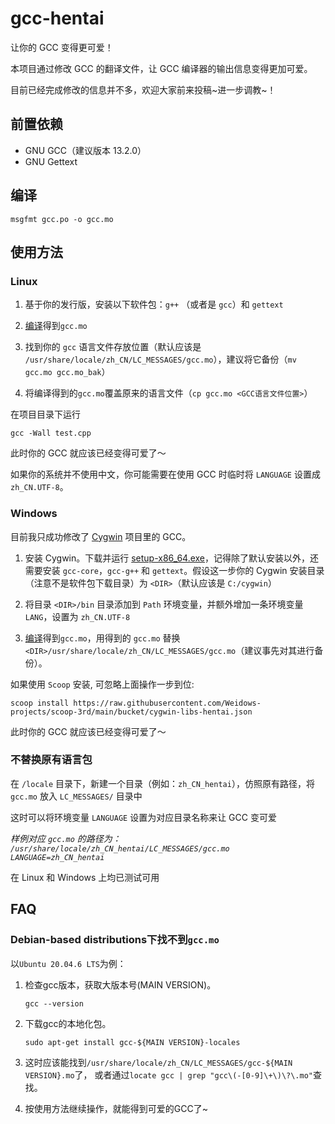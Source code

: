 # gcc-hentai

让你的 GCC 变得更可爱！

本项目通过修改 GCC 的翻译文件，让 GCC 编译器的输出信息变得更加可爱。

目前已经完成修改的信息并不多，欢迎大家前来投稿~进一步调教~！

## 前置依赖
- GNU GCC（建议版本 13.2.0）
- GNU Gettext

## 编译

```shell
msgfmt gcc.po -o gcc.mo
```

## 使用方法

### Linux

1. 基于你的发行版，安装以下软件包：`g++` （或者是 `gcc`）和 `gettext`

2. [编译](#编译)得到`gcc.mo`

3. 找到你的 `gcc` 语言文件存放位置（默认应该是 `/usr/share/locale/zh_CN/LC_MESSAGES/gcc.mo`），建议将它备份（`mv gcc.mo gcc.mo_bak`）

4. 将编译得到的`gcc.mo`覆盖原来的语言文件（`cp gcc.mo <GCC语言文件位置>`）

在项目目录下运行

```
gcc -Wall test.cpp
```

此时你的 GCC 就应该已经变得可爱了～

如果你的系统并不使用中文，你可能需要在使用 GCC 时临时将 `LANGUAGE` 设置成 `zh_CN.UTF-8`。

### Windows

目前我只成功修改了 [Cygwin](https://www.cygwin.com/) 项目里的 GCC。

1. 安装 Cygwin。下载并运行 [setup-x86_64.exe](https://www.cygwin.com/setup-x86_64.exe)，记得除了默认安装以外，还需要安装 `gcc-core`，`gcc-g++` 和 `gettext`。假设这一步你的 Cygwin 安装目录（注意不是软件包下载目录）为 `<DIR>`（默认应该是 `C:/cygwin`）

2. 将目录 `<DIR>/bin` 目录添加到 `Path` 环境变量，并额外增加一条环境变量 `LANG`，设置为 `zh_CN.UTF-8`

3. [编译](#编译)得到`gcc.mo`，用得到的 `gcc.mo` 替换 `<DIR>/usr/share/locale/zh_CN/LC_MESSAGES/gcc.mo`（建议事先对其进行备份）。

如果使用 `Scoop` 安装, 可忽略上面操作一步到位:
```
scoop install https://raw.githubusercontent.com/Weidows-projects/scoop-3rd/main/bucket/cygwin-libs-hentai.json
```

此时你的 GCC 就应该已经变得可爱了～

### 不替换原有语言包

在 `/locale` 目录下，新建一个目录（例如：`zh_CN_hentai`），仿照原有路径，将 `gcc.mo` 放入 `LC_MESSAGES/` 目录中

这时可以将环境变量 `LANGUAGE` 设置为对应目录名称来让 GCC 变可爱

*样例对应 `gcc.mo` 的路径为： `/usr/share/locale/zh_CN_hentai/LC_MESSAGES/gcc.mo`*  
*`LANGUAGE=zh_CN_hentai`*

在 Linux 和 Windows 上均已测试可用

## FAQ

### Debian-based distributions下找不到`gcc.mo`

以`Ubuntu 20.04.6 LTS`为例：

1. 检查gcc版本，获取大版本号(MAIN VERSION)。

    ```
    gcc --version
    ```

2. 下载gcc的本地化包。

    ```
    sudo apt-get install gcc-${MAIN VERSION}-locales
    ```

3. 这时应该能找到`/usr/share/locale/zh_CN/LC_MESSAGES/gcc-${MAIN VERSION}.mo`了，
   或者通过`locate gcc | grep "gcc\(-[0-9]\+\)\?\.mo"`查找。

4. 按使用方法继续操作，就能得到可爱的GCC了~